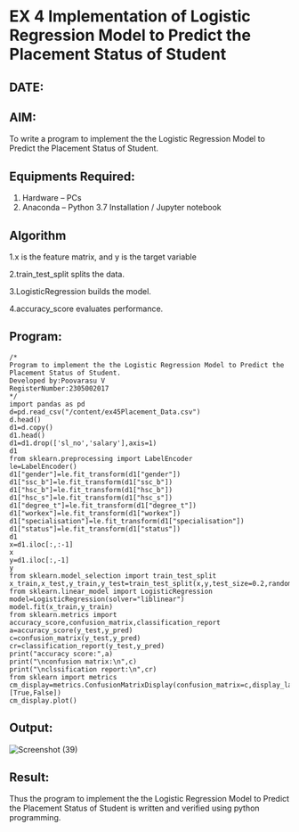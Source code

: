 # EX 4 Implementation of Logistic Regression Model to Predict the Placement Status of Student
## DATE:

## AIM:
To write a program to implement the the Logistic Regression Model to Predict the Placement Status of Student.

## Equipments Required:
1. Hardware – PCs
2. Anaconda – Python 3.7 Installation / Jupyter notebook

## Algorithm
1.x is the feature matrix, and y is the target variable

2.train_test_split splits the data.

3.LogisticRegression builds the model.

4.accuracy_score evaluates performance.

## Program:
```
/*
Program to implement the the Logistic Regression Model to Predict the Placement Status of Student.
Developed by:Poovarasu V 
RegisterNumber:2305002017  
*/
import pandas as pd
d=pd.read_csv("/content/ex45Placement_Data.csv")
d.head()
d1=d.copy()
d1.head()
d1=d1.drop(['sl_no','salary'],axis=1)
d1
from sklearn.preprocessing import LabelEncoder
le=LabelEncoder()
d1["gender"]=le.fit_transform(d1["gender"])
d1["ssc_b"]=le.fit_transform(d1["ssc_b"])
d1["hsc_b"]=le.fit_transform(d1["hsc_b"])
d1["hsc_s"]=le.fit_transform(d1["hsc_s"])
d1["degree_t"]=le.fit_transform(d1["degree_t"])
d1["workex"]=le.fit_transform(d1["workex"])
d1["specialisation"]=le.fit_transform(d1["specialisation"])
d1["status"]=le.fit_transform(d1["status"])
d1
x=d1.iloc[:,:-1]
x
y=d1.iloc[:,-1]
y
from sklearn.model_selection import train_test_split
x_train,x_test,y_train,y_test=train_test_split(x,y,test_size=0.2,random_state=0)
from sklearn.linear_model import LogisticRegression
model=LogisticRegression(solver="liblinear")
model.fit(x_train,y_train)
from sklearn.metrics import accuracy_score,confusion_matrix,classification_report
a=accuracy_score(y_test,y_pred)
c=confusion_matrix(y_test,y_pred)
cr=classification_report(y_test,y_pred)
print("accuracy score:",a)
print("\nconfusion matrix:\n",c)
print("\nclssification report:\n",cr)
from sklearn import metrics
cm_display=metrics.ConfusionMatrixDisplay(confusion_matrix=c,display_labels=[True,False])
cm_display.plot()
```

## Output:
![Screenshot (39)](https://github.com/user-attachments/assets/bf8ee0e7-8a89-4b98-bd36-b3dfdcebddb2)




## Result:
Thus the program to implement the the Logistic Regression Model to Predict the Placement Status of Student is written and verified using python programming.
